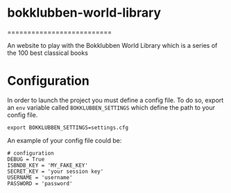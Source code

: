 # bokklubben-world-library
==========================

An website to play with the Bokklubben World Library which is a series of the 100 best classical books

# Configuration

In order to launch the project you must define a config file. To do so, export an `env` variable called `BOKKLUBBEN_SETTINGS` which define the path to your config file.

```shell
export BOKKLUBBEN_SETTINGS=settings.cfg
```

An example of your config file could be:

```shell
# configuration
DEBUG = True
ISBNDB_KEY = 'MY_FAKE_KEY'
SECRET_KEY = 'your session key'
USERNAME = 'username'
PASSWORD = 'password'
```
